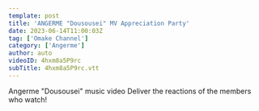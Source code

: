 ```yaml
---
template: post
title: 'ANGERME "Dousousei" MV Appreciation Party'
date: 2023-06-14T11:00:03Z
tag: ['Omake Channel']
category: ['Angerme']
author: auto 
videoID: 4hxm8a5P9rc
subTitle: 4hxm8a5P9rc.vtt
---
```

Angerme "Dousousei" music video
Deliver the reactions of the members who watch!